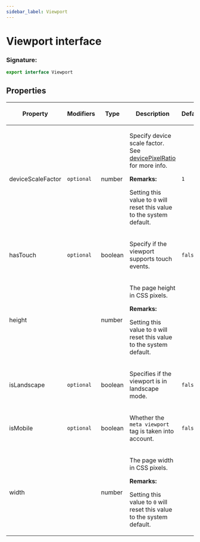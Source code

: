 ```yaml
---
sidebar_label: Viewport
---
```


# Viewport interface

### Signature:

```typescript
export interface Viewport
```

## Properties

<table><thead><tr><th>

Property

</th><th>

Modifiers

</th><th>

Type

</th><th>

Description

</th><th>

Default

</th></tr></thead>
<tbody><tr><td>

<span id="devicescalefactor">deviceScaleFactor</span>

</td><td>

`optional`

</td><td>

number

</td><td>

Specify device scale factor. See [devicePixelRatio](https://developer.mozilla.org/en-US/docs/Web/API/Window/devicePixelRatio) for more info.

**Remarks:**

Setting this value to `0` will reset this value to the system default.

</td><td>

`1`

</td></tr>
<tr><td>

<span id="hastouch">hasTouch</span>

</td><td>

`optional`

</td><td>

boolean

</td><td>

Specify if the viewport supports touch events.

</td><td>

`false`

</td></tr>
<tr><td>

<span id="height">height</span>

</td><td>

</td><td>

number

</td><td>

The page height in CSS pixels.

**Remarks:**

Setting this value to `0` will reset this value to the system default.

</td><td>

</td></tr>
<tr><td>

<span id="islandscape">isLandscape</span>

</td><td>

`optional`

</td><td>

boolean

</td><td>

Specifies if the viewport is in landscape mode.

</td><td>

`false`

</td></tr>
<tr><td>

<span id="ismobile">isMobile</span>

</td><td>

`optional`

</td><td>

boolean

</td><td>

Whether the `meta viewport` tag is taken into account.

</td><td>

`false`

</td></tr>
<tr><td>

<span id="width">width</span>

</td><td>

</td><td>

number

</td><td>

The page width in CSS pixels.

**Remarks:**

Setting this value to `0` will reset this value to the system default.

</td><td>

</td></tr>
</tbody></table>
